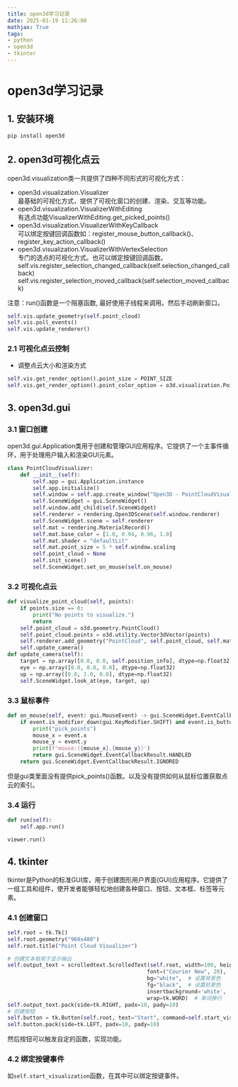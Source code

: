 ```yaml
---
title: open3d学习记录
date: 2025-01-19 11:26:08
mathjax: True
tags:
- python
- open3d
- tkinter
---
```

# open3d学习记录
## 1. 安装环境
```bash
pip install open3d
```

## 2. open3d可视化点云

open3d.visualization类一共提供了四种不同形式的可视化方式：

- open3d.visualization.Visualizer <br>
最基础的可视化方式，提供了可视化窗口的创建、渲染、交互等功能。
- open3d.visualization.VisualizerWithEditing <br>
    有选点功能VisualizerWithEditing.get_picked_points()
- open3d.visualization.VisualizerWithKeyCallback <br>
    可以绑定按键回调函数如：register_mouse_button_callback()、register_key_action_callback()
- open3d.visualization.VisualizerWithVertexSelection <br>
    专门的选点的可视化方式。也可以绑定按键回调函数。<br>
    self.vis.register_selection_changed_callback(self.selection_changed_callback) <br>
    self.vis.register_selection_moved_callback(self.selection_moved_callback)


注意：run()函数是一个阻塞函数, 最好使用子线程来调用。然后手动刷新窗口。
```python
self.vis.update_geometry(self.point_cloud)
self.vis.poll_events()
self.vis.update_renderer()
```

### 2.1 可视化点云控制

- 调整点云大小和渲染方式
```python
self.vis.get_render_option().point_size = POINT_SIZE
self.vis.get_render_option().point_color_option = o3d.visualization.PointColorOption.YCoordinate
```

## 3. open3d.gui

### 3.1 窗口创建
open3d.gui.Application类用于创建和管理GUI应用程序。它提供了一个主事件循环，用于处理用户输入和渲染GUI元素。
```python
class PointCloudVisualizer:
    def __init__(self):
        self.app = gui.Application.instance
        self.app.initialize()
        self.window = self.app.create_window("Open3D - PointCloudVisualizer", 1024, 768)
        self.SceneWidget = gui.SceneWidget()
        self.window.add_child(self.SceneWidget)
        self.renderer = rendering.Open3DScene(self.window.renderer)
        self.SceneWidget.scene = self.renderer
        self.mat = rendering.MaterialRecord()
        self.mat.base_color = [1.0, 0.94, 0.96, 1.0]
        self.mat.shader = "defaultLit"
        self.mat.point_size = 5 * self.window.scaling
        self.point_cloud = None
        self.init_scene()
        self.SceneWidget.set_on_mouse(self.on_mouse)
```

### 3.2 可视化点云
```python
def visualize_point_cloud(self, points):
    if points.size == 0:
        print("No points to visualize.")
        return
    self.point_cloud = o3d.geometry.PointCloud()
    self.point_cloud.points = o3d.utility.Vector3dVector(points)
    self.renderer.add_geometry("PointCloud", self.point_cloud, self.mat)
    self.update_camera()
def update_camera(self):
    target = np.array([0.0, 0.0, self.position_info], dtype=np.float32)
    eye = np.array([0.0, 0.0, 0.0], dtype=np.float32)
    up = np.array([0.0, 1.0, 0.0], dtype=np.float32)
    self.SceneWidget.look_at(eye, target, up)
```

### 3.3 鼠标事件
```python
def on_mouse(self, event: gui.MouseEvent) -> gui.SceneWidget.EventCallbackResult:
    if event.is_modifier_down(gui.KeyModifier.SHIFT) and event.is_button_down(gui.MouseButton.LEFT) and event.type.value == gui.MouseEvent.BUTTON_DOWN:
        print("pick_points")
        mouse_x = event.x
        mouse_y = event.y
        print(f'mouse:({mouse_x},{mouse_y})')
        return gui.SceneWidget.EventCallbackResult.HANDLED
    return gui.SceneWidget.EventCallbackResult.IGNORED
```
但是gui类里面没有提供pick_points()函数。以及没有提供如何从鼠标位置获取点云的索引。

### 3.4 运行
```python
def run(self):
    self.app.run()

viewer.run()
```

## 4. tkinter

tkinter是Python的标准GUI库，用于创建图形用户界面(GUI)应用程序。它提供了一组工具和组件，使开发者能够轻松地创建各种窗口、按钮、文本框、标签等元素。
### 4.1 创建窗口
```python
self.root = tk.Tk()
self.root.geometry("960x480")
self.root.title("Point Cloud Visualizer")

# 创建文本框用于显示输出
self.output_text = scrolledtext.ScrolledText(self.root, width=100, height=20, 
                                            font=("Courier New", 20),  # 设置字体
                                            bg="white",  # 设置背景色
                                            fg="black",  # 设置前景色
                                            insertbackground='white',  # 光标颜色
                                            wrap=tk.WORD)  # 单词换行
self.output_text.pack(side=tk.RIGHT, padx=10, pady=10)
# 创建按钮
self.button = tk.Button(self.root, text="Start", command=self.start_visualization)
self.button.pack(side=tk.LEFT, padx=10, pady=10)
```
然后按钮可以触发自定的函数，实现功能。

### 4.2 绑定按键事件

如```self.start_visualization```函数，在其中可以绑定按键事件。

